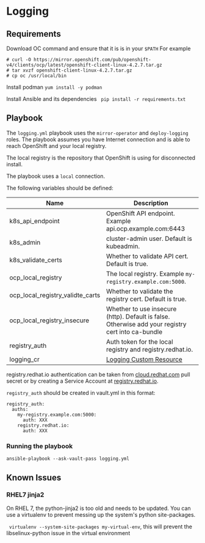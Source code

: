 # Logging

## Requirements

Download OC command and ensure that it is is in your `$PATH` For example
```
# curl -O https://mirror.openshift.com/pub/openshift-v4/clients/ocp/latest/openshift-client-linux-4.2.7.tar.gz
# tar xvzf openshift-client-linux-4.2.7.tar.gz
# cp oc /usr/local/bin
```
Install podman
``` yum install -y podman ```

Install Ansible and its dependencies
``` pip install -r requirements.txt```

## Playbook

The `logging.yml` playbook uses the `mirror-operator` and `deploy-logging` roles. The playbook assumes you have Internet connection and is able to reach OpenShift and your local registry. 

The local registry is the repository that OpenShift is using for disconnected install. 

The playbook uses a `local` connection. 

The following variables should be defined:

| Name | Description |
| -- | -- |
| k8s_api_endpoint | OpenShift API endpoint. Example api.ocp.example.com:6443|
| k8s_admin  | cluster-admin user. Default is kubeadmin. |
| k8s_validate_certs | Whether to validate API cert. Default is true. |
| ocp_local_registry | The local registry. Example `my-registry.example.com:5000`. |
|ocp_local_registry_validte_carts | Whether to validate the registry cert. Default is true. |
|ocp_local_registry_insecure | Whether to use insecure (http). Default is false. Otherwise add your registry cert into ca-bundle | 
| registry_auth| Auth token for the local registry and registry.redhat.io. |
| logging_cr | [Logging Custom Resource](https://docs.openshift.com/container-platform/4.2/logging/cluster-logging-deploying.html) |

registry.redhat.io authentication can be taken from [cloud.redhat.com](https://cloud.redhat.com) pull secret or by creating a Service Account at [registry.redhat.io](https://registry.redhat.io).

`registry_auth` should be created in vault.yml in this format:
```
registry_auth:
  auths:
    my-registry.example.com:5000: 
      auth: XXX
    registry.redhat.io:
      auth: XXX
```
### Running the playbook
```ansible-playbook --ask-vault-pass logging.yml ```

## Known Issues
### RHEL7 jinja2
On RHEL 7, the python-jinja2 is too old and needs to be updated. You can use a virtualenv to prevent messing up the system's python site-packages.  

``` virtualenv --system-site-packages my-virtual-env```, this will prevent the  libselinux-python issue in the virtual environment

